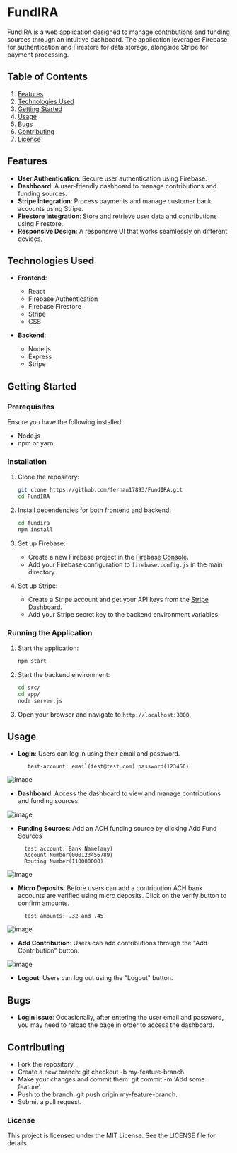 # FundIRA

FundIRA is a web application designed to manage contributions and funding sources through an intuitive dashboard. The application leverages Firebase for authentication and Firestore for data storage, alongside Stripe for payment processing.

## Table of Contents
1. [Features](#features)
2. [Technologies Used](#technologies-used)
3. [Getting Started](#getting-started)
4. [Usage](#usage)
5. [Bugs](#bugs)
6. [Contributing](#contributing)
7. [License](#license)

## Features

- **User Authentication**: Secure user authentication using Firebase.
- **Dashboard**: A user-friendly dashboard to manage contributions and funding sources.
- **Stripe Integration**: Process payments and manage customer bank accounts using Stripe.
- **Firestore Integration**: Store and retrieve user data and contributions using Firestore.
- **Responsive Design**: A responsive UI that works seamlessly on different devices.

## Technologies Used

- **Frontend**:
  - React
  - Firebase Authentication
  - Firebase Firestore
  - Stripe
  - CSS

- **Backend**:
  - Node.js
  - Express
  - Stripe

## Getting Started

### Prerequisites

Ensure you have the following installed:
- Node.js
- npm or yarn

### Installation

1. Clone the repository:
    ```bash
    git clone https://github.com/fernan17893/FundIRA.git
    cd FundIRA
    ```

2. Install dependencies for both frontend and backend:
    ```bash
    cd fundira
    npm install
    ```

3. Set up Firebase:
   - Create a new Firebase project in the [Firebase Console](https://console.firebase.google.com/).
   - Add your Firebase configuration to `firebase.config.js` in the main directory.

4. Set up Stripe:
   - Create a Stripe account and get your API keys from the [Stripe Dashboard](https://dashboard.stripe.com/).
   - Add your Stripe secret key to the backend environment variables.

### Running the Application

1. Start the application:
    ```bash
    npm start

2. Start the backend environment:
    ```bash
    cd src/
    cd app/
    node server.js
    ```

3. Open your browser and navigate to `http://localhost:3000`.

## Usage
- **Login**: Users can log in using their email and password.
        
         test-account: email(test@test.com) password(123456)

![image](./public/Login.png)

- **Dashboard**: Access the dashboard to view and manage contributions and funding sources.

![image](./public/Dashboard.png)

- **Funding Sources**: Add an ACH funding source by clicking Add Fund Sources

        test account: Bank Name(any) 
        Account Number(000123456789)
        Routing Number(110000000) 

![image](./public/AddFundSource.png)

- **Micro Deposits**: Before users can add a contribution ACH bank accounts are verified using micro deposits. Click on the verify button to confirm amounts.

        test amounts: .32 and .45

![image](./public/MicroDeposits.png)
- **Add Contribution**: Users can add contributions through the "Add Contribution" button.

![image](./public/Contribution.png)
- **Logout**: Users can log out using the "Logout" button.

## Bugs

- **Login Issue**: Occasionally, after entering the user email and password, you may need to reload the page in order to access the dashboard.


## Contributing

- Fork the repository.
- Create a new branch: git checkout -b my-feature-branch.
- Make your changes and commit them: git commit -m 'Add some feature'.
- Push to the branch: git push origin my-feature-branch.
- Submit a pull request.

### License

This project is licensed under the MIT License. See the LICENSE file for details.

